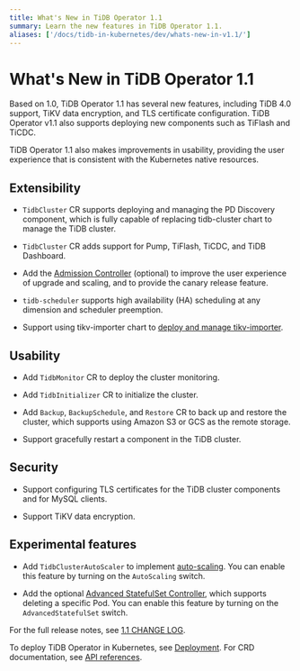 ```yaml
---
title: What's New in TiDB Operator 1.1
summary: Learn the new features in TiDB Operator 1.1.
aliases: ['/docs/tidb-in-kubernetes/dev/whats-new-in-v1.1/']
---
```


# What's New in TiDB Operator 1.1

Based on 1.0, TiDB Operator 1.1 has several new features, including TiDB 4.0 support, TiKV data encryption, and TLS certificate configuration. TiDB Operator v1.1 also supports deploying new components such as TiFlash and TiCDC.

TiDB Operator 1.1 also makes improvements in usability, providing the user experience that is consistent with the Kubernetes native resources.

## Extensibility

- `TidbCluster` CR supports deploying and managing the PD Discovery component, which is fully capable of replacing tidb-cluster chart to manage the TiDB cluster.

- `TidbCluster` CR adds support for Pump, TiFlash, TiCDC, and TiDB Dashboard.

- Add the [Admission Controller](enable-admission-webhook.md) (optional) to improve the user experience of upgrade and scaling, and to provide the canary release feature.

- `tidb-scheduler` supports high availability (HA) scheduling at any dimension and scheduler preemption.

- Support using tikv-importer chart to [deploy and manage tikv-importer](restore-data-using-tidb-lightning.md#deploy-tikv-importer).

## Usability

- Add `TidbMonitor` CR to deploy the cluster monitoring.

- Add `TidbInitializer` CR to initialize the cluster.

- Add `Backup`, `BackupSchedule`, and `Restore` CR to back up and restore the cluster, which supports using Amazon S3 or GCS as the remote storage.

- Support gracefully restart a component in the TiDB cluster.

## Security

- Support configuring TLS certificates for the TiDB cluster components and for MySQL clients.

- Support TiKV data encryption.

## Experimental features

- Add `TidbClusterAutoScaler` to implement [auto-scaling](enable-tidb-cluster-auto-scaling.md). You can enable this feature by turning on the `AutoScaling` switch.

- Add the optional [Advanced StatefulSet Controller](advanced-statefulset.md), which supports deleting a specific Pod. You can enable this feature by turning on the `AdvancedStatefulSet` switch.

For the full release notes, see [1.1 CHANGE LOG](https://github.com/pingcap/tidb-operator/blob/master/CHANGELOG-1.1.md).

To deploy TiDB Operator in Kubernetes, see [Deployment](deploy-tidb-operator.md). For CRD documentation, see [API references](https://github.com/pingcap/tidb-operator/blob/master/docs/api-references/docs.md).
